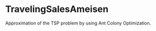 TravelingSalesAmeisen
=====================

Approximation of the TSP problem by using Ant Colony Optimization.
